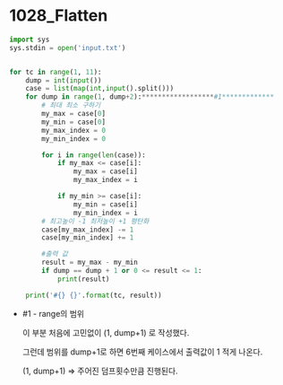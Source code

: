 # 1028_Flatten

```python
import sys
sys.stdin = open('input.txt')


for tc in range(1, 11):
    dump = int(input())
    case = list(map(int,input().split()))
    for dump in range(1, dump+2):******************#1*************
        # 최대 최소 구하기
        my_max = case[0]
        my_min = case[0]
        my_max_index = 0
        my_min_index = 0

        for i in range(len(case)):
            if my_max <= case[i]:
                my_max = case[i]
                my_max_index = i

            if my_min >= case[i]:
                my_min = case[i]
                my_min_index = i
        # 최고높이 -1 최저높이 +1 평탄화
        case[my_max_index] -= 1
        case[my_min_index] += 1

        #출력 값
        result = my_max - my_min
        if dump == dump + 1 or 0 <= result <= 1:
            print(result)

    print('#{} {}'.format(tc, result))
```

- #1 - range의 범위

  이 부분 처음에 고민없이 (1, dump+1) 로 작성했다.

  그런데 범위를 dump+1로 하면 6번째 케이스에서 출력값이 1 적게 나온다.

  (1, dump+1) => 주어진 덤프횟수만큼 진행된다. 

